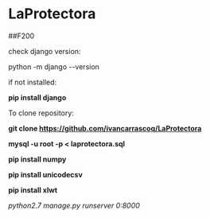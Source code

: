 # LaProtectora
##F200

check django version:

python -m django --version

if not installed:

**pip install django**


To clone repository:

**git clone https://github.com/ivancarrascoq/LaProtectora**

**mysql -u root -p < laprotectora.sql**

**pip install numpy**

**pip install unicodecsv**

**pip install xlwt**

 _python2.7 manage.py runserver 0:8000_

